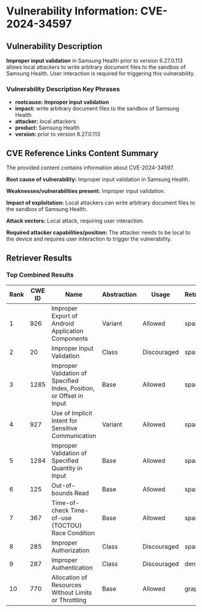 # Vulnerability Information: CVE-2024-34597

## Vulnerability Description
**Improper input validation** in Samsung Health prior to version 6.27.0.113 allows local attackers to write arbitrary document files to the sandbox of Samsung Health. User interaction is required for triggering this vulnerability.

### Vulnerability Description Key Phrases
- **rootcause:** **Improper input validation**
- **impact:** write arbitrary document files to the sandbox of Samsung Health
- **attacker:** local attackers
- **product:** Samsung Health
- **version:** prior to version 6.27.0.113

## CVE Reference Links Content Summary
The provided content contains information about CVE-2024-34597.

**Root cause of vulnerability:** Improper input validation in Samsung Health.

**Weaknesses/vulnerabilities present:** Improper input validation.

**Impact of exploitation:** Local attackers can write arbitrary document files to the sandbox of Samsung Health.

**Attack vectors:** Local attack, requiring user interaction.

**Required attacker capabilities/position:** The attacker needs to be local to the device and requires user interaction to trigger the vulnerability.

## Retriever Results

### Top Combined Results

| Rank | CWE ID | Name | Abstraction | Usage  | Retrievers | Individual Scores |
|------|--------|------|-------------|-------|------------|-------------------|
| 1 | 926 | Improper Export of Android Application Components | Variant | Allowed | sparse | 0.210 |
| 2 | 20 | Improper Input Validation | Class | Discouraged | sparse | 0.196 |
| 3 | 1285 | Improper Validation of Specified Index, Position, or Offset in Input | Base | Allowed | sparse | 0.189 |
| 4 | 927 | Use of Implicit Intent for Sensitive Communication | Variant | Allowed | sparse | 0.188 |
| 5 | 1284 | Improper Validation of Specified Quantity in Input | Base | Allowed | sparse | 0.187 |
| 6 | 125 | Out-of-bounds Read | Base | Allowed | sparse | 0.184 |
| 7 | 367 | Time-of-check Time-of-use (TOCTOU) Race Condition | Base | Allowed | sparse | 0.184 |
| 8 | 285 | Improper Authorization | Class | Discouraged | sparse | 0.182 |
| 9 | 287 | Improper Authentication | Class | Discouraged | dense | 0.524 |
| 10 | 770 | Allocation of Resources Without Limits or Throttling | Base | Allowed | graph | 0.002 |

